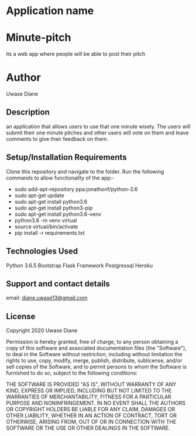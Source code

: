 # Application name

# Minute-pitch

its a web app where people will be able to post their pitch

# Author

Uwase Diane

## Description

an application that allows users to use that one minute wisely. The users will submit their one minute pitches and other users will vote on them and leave comments to give their feedback on them.


## Setup/Installation Requirements

Clone this repository and navigate to the folder. Run the following commands to allow functionality of the app:-

* sudo add-apt-repository ppa:jonathonf/python-3.6
* sudo apt-get update
* sudo apt-get install python3.6
* sudo apt-get install python3-pip
* sudo apt-get install python3.6-venv
* python3.6 -m venv virtual
* source virtual/bin/activate
* pip install -r requirements.txt


## Technologies Used

Python 3.6.5
Bootstrap
Flask Framework
Postgressql
Heroku

## Support and contact details
email: diane.uwase13@gmail.com

## License

Copyright  2020 Uwase Diane

Permission is hereby granted, free of charge, to any person obtaining a copy of this software and associated documentation files (the "Software"), to deal in the Software without restriction, including without limitation the rights to use, copy, modify, merge, publish, distribute, sublicense, and/or sell copies of the Software, and to permit persons to whom the Software is furnished to do so, subject to the following conditions:


THE SOFTWARE IS PROVIDED "AS IS", WITHOUT WARRANTY OF ANY KIND, EXPRESS OR IMPLIED, INCLUDING BUT NOT LIMITED TO THE WARRANTIES OF MERCHANTABILITY, FITNESS FOR A PARTICULAR PURPOSE AND NONINFRINGEMENT. IN NO EVENT SHALL THE AUTHORS OR COPYRIGHT HOLDERS BE LIABLE FOR ANY CLAIM, DAMAGES OR OTHER LIABILITY, WHETHER IN AN ACTION OF CONTRACT, TORT OR OTHERWISE, ARISING FROM, OUT OF OR IN CONNECTION WITH THE SOFTWARE OR THE USE OR OTHER DEALINGS IN THE SOFTWARE.